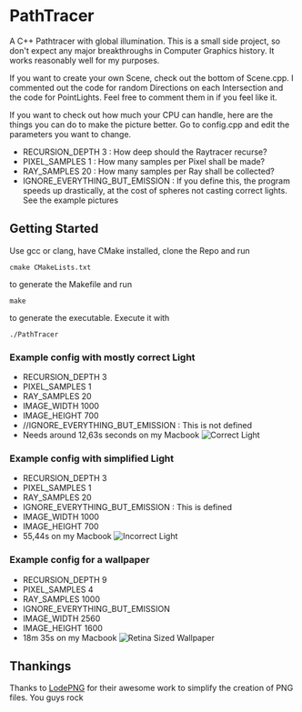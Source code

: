 # PathTracer
A C++ Pathtracer with global illumination.
This is a small side project, so don't expect any major breakthroughs in Computer Graphics history.
It works reasonably well for my purposes.

If you want to create your own Scene, check out the bottom of Scene.cpp.
I commented out the code for random Directions on each Intersection and the code for PointLights. Feel free to comment them in if you
feel like it.

If you want to check out how much your CPU can handle, here are the things you can do to make the picture better.
Go to config.cpp and edit the parameters you want to change.

- RECURSION_DEPTH 3 : How deep should the Raytracer recurse?
- PIXEL_SAMPLES 1 : How many samples per Pixel shall be made?
- RAY_SAMPLES 20 : How many samples per Ray shall be collected?
- IGNORE_EVERYTHING_BUT_EMISSION : If you define this, the program speeds up drastically, at the cost of spheres not casting correct lights. See the example pictures

## Getting Started

Use gcc or clang, have CMake installed, clone the Repo and run
```
cmake CMakeLists.txt
```
to generate the Makefile and run 
```
make
```
to generate the executable.
Execute it with 
```
./PathTracer
```

### Example config with mostly correct Light
- RECURSION_DEPTH 3 
- PIXEL_SAMPLES 1 
- RAY_SAMPLES 20 
- IMAGE_WIDTH 1000
- IMAGE_HEIGHT 700
- //IGNORE_EVERYTHING_BUT_EMISSION : This is not defined
- Needs around 12,63s seconds on my Macbook
![Correct Light](https://github.com/TheSovietStorm/PathTracer/blob/master/SLOW.png)

### Example config with simplified Light
- RECURSION_DEPTH 3 
- PIXEL_SAMPLES 1 
- RAY_SAMPLES 20
- IGNORE_EVERYTHING_BUT_EMISSION : This is defined
- IMAGE_WIDTH 1000
- IMAGE_HEIGHT 700
- 55,44s on my Macbook
![Incorrect Light](https://github.com/TheSovietStorm/PathTracer/blob/master/FAST.png)

### Example config for a wallpaper
- RECURSION_DEPTH 9
- PIXEL_SAMPLES 4
- RAY_SAMPLES 1000
- IGNORE_EVERYTHING_BUT_EMISSION
- IMAGE_WIDTH 2560
- IMAGE_HEIGHT 1600
- 18m 35s on my Macbook
![Retina Sized Wallpaper](https://github.com/TheSovietStorm/PathTracer/blob/master/Wallpaper.png)

## Thankings
Thanks to [LodePNG](http://lodev.org/lodepng/) for their awesome work to simplify the creation of PNG files. 
You guys rock

